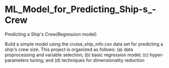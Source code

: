 # ML_Model_for_Predicting_Ship-s_-Crew
Predicting a Ship's Crew(Regression model)

Build a simple model using the cruise_ship_info.csv data set for predicting a ship's crew size. This project is organized as follows: (a) data proprocessing and variable selection; (b) basic regression model; (c) hyper-parameters tuning; and (d) techniques for dimensionality reduction
